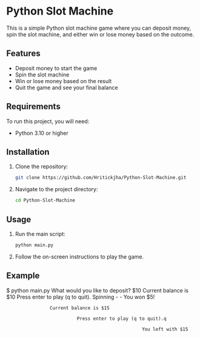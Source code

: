 # Python Slot Machine
This is a simple Python slot machine game where you can deposit money, spin the slot machine, and either win or lose money based on the outcome.
## Features
- Deposit money to start the game
- Spin the slot machine
- Win or lose money based on the result
- Quit the game and see your final balance
## Requirements
To run this project, you will need:
- Python 3.10 or higher
## Installation
1. Clone the repository:
    ```sh
    git clone https://github.com/Hritickjha/Python-Slot-Machine.git
    ```
2. Navigate to the project directory:
    ```sh
    cd Python-Slot-Machine
    ```
## Usage
1. Run the main script:
    ```sh
    python main.py
    ```
2. Follow the on-screen instructions to play the game.
## Example
$ python main.py
What would you like to deposit? $10
Current balance is $10
Press enter to play (q to quit).
  Spinning - - 
          You won $5!
          
                    Current balance is $15
                    
                              Press enter to play (q to quit).q
                              
                                                      You left with $15

